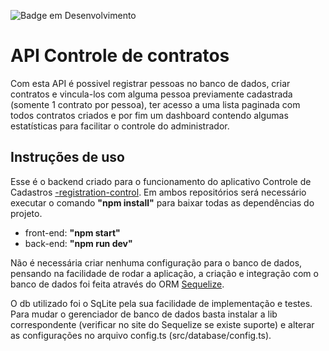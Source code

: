 ![Badge em Desenvolvimento](http://img.shields.io/static/v1?label=STATUS&message=FINALIZADO&color=GREEN&style=for-the-badge)


# API Controle de contratos

Com esta API é possivel registrar pessoas no banco de dados, criar contratos e vincula-los com alguma pessoa previamente cadastrada (somente 1 contrato por pessoa), 
ter acesso a uma lista paginada com todos contratos criados e por fim um dashboard contendo algumas estatísticas para facilitar o controle do administrador.

## Instruções de uso

Esse é o backend criado para o funcionamento do aplicativo Controle de Cadastros <a href="https://github.com/Abiscula/-registration-control">-registration-control</a>. 
Em ambos repositórios será necessário executar o comando <b>"npm install"</b> para baixar todas as dependências do projeto.
<ul>
  <li>front-end: <b>"npm start"</b></li>
  <li>back-end: <b>"npm run dev"</b></li>
</ul>

Não é necessária criar nenhuma configuração para o banco de dados, pensando na facilidade de rodar a aplicação, a criação e integração 
com o banco de dados foi feita através do ORM <a href="https://sequelize.org/">Sequelize</a>.

O db utilizado foi o SqLite pela sua facilidade de implementação e testes. Para mudar o gerenciador de banco de dados basta instalar a lib correspondente (verificar
no site do Sequelize se existe suporte) e alterar as configurações no arquivo config.ts (src/database/config.ts).

